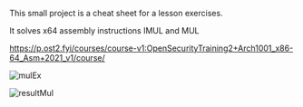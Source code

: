 This small project is a cheat sheet for a lesson exercises.

It solves x64 assembly instructions IMUL and MUL 

https://p.ost2.fyi/courses/course-v1:OpenSecurityTraining2+Arch1001_x86-64_Asm+2021_v1/course/

![mulEx](https://user-images.githubusercontent.com/72672033/213373043-eabc2805-11b5-4d01-a5f1-1412769e9851.png)

![resultMul](https://user-images.githubusercontent.com/72672033/213373641-e5bd7651-666b-4f7b-bcbe-7000893251ef.png)
